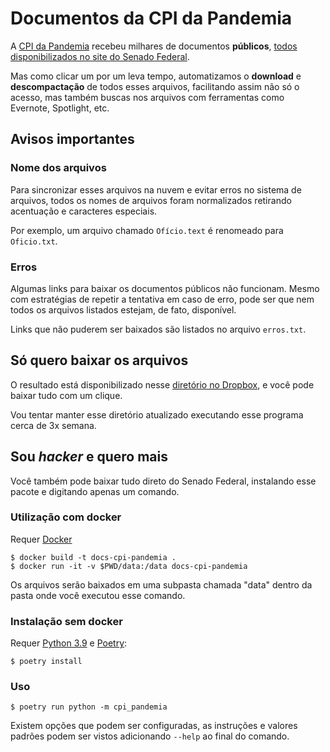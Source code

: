 # Documentos da CPI da Pandemia

A [CPI da Pandemia](https://legis.senado.leg.br/comissoes/comissao?codcol=2441) recebeu milhares de documentos **públicos**, [todos disponibilizados no site do Senado Federal](https://legis.senado.leg.br/comissoes/docsRecCPI?codcol=2441).

Mas como clicar um por um leva tempo, automatizamos o **download** e **descompactação** de todos esses arquivos, facilitando assim não só o acesso, mas também buscas nos arquivos com ferramentas como Evernote, Spotlight, etc.

## Avisos importantes

### Nome dos arquivos

Para sincronizar esses arquivos na nuvem e evitar erros no sistema de arquivos, todos os nomes de arquivos foram normalizados retirando acentuação e caracteres especiais.

Por exemplo, um arquivo chamado `Ofício.text` é renomeado para `Oficio.txt`.

### Erros

Algumas links para baixar os documentos públicos não funcionam. Mesmo com estratégias de repetir a tentativa em caso de erro, pode ser que nem todos os arquivos listados estejam, de fato, disponível.

Links que não puderem ser baixados são listados no arquivo `erros.txt`.

## Só quero baixar os arquivos

O resultado está disponibilizado nesse [diretório no Dropbox](https://www.dropbox.com/sh/ccl5u1bu8dkw2io/AADHkNe0pCiSv5MWiomKhA4ga?dl=0), e você pode baixar tudo com um clique.

Vou tentar manter esse diretório atualizado executando esse programa cerca de 3x semana.

## Sou _hacker_ e quero mais

Você também pode baixar tudo direto do Senado Federal, instalando esse pacote e digitando apenas um comando.


### Utilização com docker

Requer [Docker](https://docker.com)

```console
$ docker build -t docs-cpi-pandemia .
$ docker run -it -v $PWD/data:/data docs-cpi-pandemia
```

Os arquivos serão baixados em uma subpasta chamada "data" dentro da pasta onde você executou esse comando.

### Instalação sem docker

Requer [Python 3.9](https://python.org) e [Poetry](https://python-poetry.org/):

```console
$ poetry install
```

### Uso

```console
$ poetry run python -m cpi_pandemia
```

Existem opções que podem ser configuradas, as instruções e valores padrões podem ser vistos adicionando `--help` ao final do comando.
